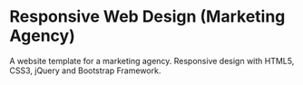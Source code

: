 # Responsive Web Design (Marketing Agency)
A website template for a marketing agency. 
Responsive design with HTML5, CSS3, jQuery and Bootstrap Framework. 
